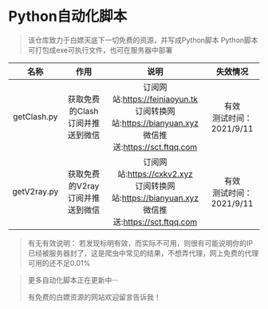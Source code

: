# Python自动化脚本

> 该仓库致力于白嫖天底下一切免费的资源，并写成Python脚本
> Python脚本可打包成exe可执行文件，也可在服务器中部署



|    名称     |        作用         |              说明              |              失效情况              |
| :---------: | :-----------------: | :----------------------------: | :----------------------------: |
| getClash.py | 获取免费的Clash订阅并推送到微信 | 订阅网站:https://feiniaoyun.tk<br>订阅转换网站:https://bianyuan.xyz<br>微信推送:https://sct.ftqq.com | 有效<br>测试时间：2021/9/11|
| getV2ray.py | 获取免费的V2ray订阅并推送到微信 | 订阅网站:https://cxkv2.xyz<br>订阅转换网站:https://bianyuan.xyz<br>微信推送:https://sct.ftqq.com | 有效<br>测试时间：2021/9/11 |

> 有无有效说明：
> 	若发现标明有效，而实际不可用，则很有可能说明你的IP已经被服务器封了，这是爬虫中常见的结果，不想弄代理，网上免费的代理可用的还不足0.01%

> 更多自动化脚本正在更新中···
>
> 有免费的白嫖资源的网站欢迎留言告诉我！

